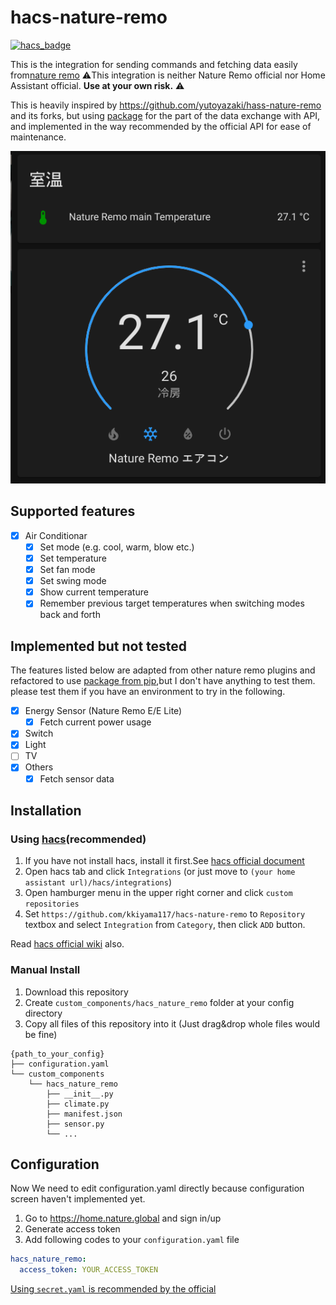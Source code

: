 # hacs-nature-remo

[![hacs_badge](https://img.shields.io/badge/HACS-Custom-41BDF5.svg?style=for-the-badge)](https://github.com/kkiyama117/hacs-nature-remo)

This is the integration for sending commands and fetching data easily from[nature remo](https://en.nature.global/)
⚠️This integration is neither Nature Remo official nor Home Assistant official. **Use at your own risk.** ⚠️

This is heavily inspired by https://github.com/yutoyazaki/hass-nature-remo and its forks, but using [package](https://github.com/morinokami/nature-remo) for the part of the data exchange with API, and implemented in the way recommended by the official API for ease of maintenance.

![screenshot](./screenshot_1.png)

## Supported features

- [x] Air Conditionar
  - [x] Set mode (e.g. cool, warm, blow etc.)
  - [x] Set temperature
  - [x] Set fan mode
  - [x] Set swing mode
  - [x] Show current temperature
  - [x] Remember previous target temperatures when switching modes back and forth

## Implemented but not tested
The features listed below are adapted from other nature remo plugins and refactored to use [package from pip](https://github.com/morinokami/nature-remo),but I don't have anything to test them.
please test them if you have an environment to try in the following.

- [x] Energy Sensor (Nature Remo E/E Lite)
  - [x] Fetch current power usage
- [x] Switch
- [x] Light
- [ ] TV
- [x] Others
  - [x] Fetch sensor data
  
## Installation

### Using [hacs](https://hacs.xyz/)(recommended)

1. If you have not install hacs, install it first.See [hacs official document](https://hacs.xyz/docs/setup/download)
1. Open hacs tab and click `Integrations` (or just move to `(your home assistant url)/hacs/integrations`)
1. Open hamburger menu in the upper right corner and click `custom repositories`
1. Set `https://github.com/kkiyama117/hacs-nature-remo` to `Repository` textbox and select `Integration` from `Category`, then click `ADD` button.

Read [hacs official wiki](https://hacs.xyz/docs/faq/custom_repositories) also.

### Manual Install

1. Download this repository
1. Create `custom_components/hacs_nature_remo` folder at your config directory
1. Copy all files of this repository into it (Just drag&drop whole files would be fine)

```
{path_to_your_config}
├── configuration.yaml
└── custom_components
    └── hacs_nature_remo
        ├── __init__.py
        ├── climate.py
        ├── manifest.json
        ├── sensor.py
        └── ... 
```


## Configuration

Now We need to edit configuration.yaml directly because configuration screen haven't implemented yet. 

1. Go to https://home.nature.global and sign in/up
1. Generate access token
1. Add following codes to your `configuration.yaml` file

```yaml
hacs_nature_remo:
  access_token: YOUR_ACCESS_TOKEN
```

[Using `secret.yaml` is recommended by the official](https://www.home-assistant.io/docs/configuration/secrets/)
